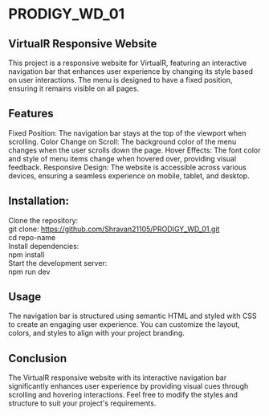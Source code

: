 # PRODIGY_WD_01

## VirtualR Responsive Website
This project is a responsive website for VirtualR, featuring an interactive navigation bar that enhances user experience by changing its style based on user interactions. The menu is designed to have a fixed position, ensuring it remains visible on all pages.

## Features
Fixed Position: The navigation bar stays at the top of the viewport when scrolling.
Color Change on Scroll: The background color of the menu changes when the user scrolls down the page.
Hover Effects: The font color and style of menu items change when hovered over, providing visual feedback.
Responsive Design: The website is accessible across various devices, ensuring a seamless experience on mobile, tablet, and desktop.

## Installation:<br/>
  Clone the repository:<br/>
    git clone: https://github.com/Shravan21105/PRODIGY_WD_01.git<br/>
    cd repo-name<br/>
Install dependencies: <br/>
  npm install <br/>
  Start the development server:<br/>
    npm run dev<br/>

## Usage
The navigation bar is structured using semantic HTML and styled with CSS to create an engaging user experience. You can customize the layout, colors, and styles to align with your project branding.

## Conclusion
The VirtualR responsive website with its interactive navigation bar significantly enhances user experience by providing visual cues through scrolling and hovering interactions. Feel free to modify the styles and structure to suit your project's requirements.
